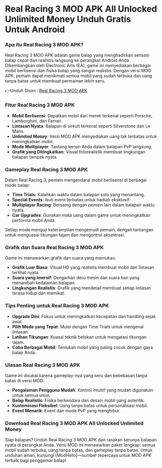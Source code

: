 # Real Racing 3 MOD APK All Unlocked Unlimited Money Unduh Gratis Untuk Android 

### Apa itu Real Racing 3 MOD APK?
Real Racing 3 MOD APK adalah game balap yang menghadirkan sensasi balap cepat dan realistis langsung ke perangkat Android Anda. Dikembangkan oleh Electronic Arts (EA), game ini menyediakan berbagai mobil berlisensi dan fisika balap yang sangat realistis. Dengan versi MOD APK, pemain dapat menikmati semua mobil yang sudah terbuka dan uang tanpa batas untuk membuat permainan lebih seru.


👉Unduh Disini : [Real Racing 3 MOD APK](https://modhello.com/real-racing-3/)

### Fitur Real Racing 3 MOD APK
- **Mobil Berlisensi**: Dapatkan mobil dari merek terkenal seperti Porsche, Lamborghini, dan Ferrari.
- **Lintasan Nyata**: Balapan di sirkuit terkenal seperti Silverstone dan Le Mans.
- **Unlimited Money**: Versi MOD APK menyediakan uang tak terbatas untuk meningkatkan mobil.
- **Mode Multiplayer**: Tantang teman Anda dalam balapan PvP langsung.
- **Grafik yang Ditingkatkan**: Visual fotorealistik membuat lingkungan balapan tampak nyata.

### Gameplay Real Racing 3 MOD APK
Dalam Real Racing 3, pemain mengendarai mobil berlisensi di berbagai mode balap:
- **Time Trials**: Kalahkan waktu dalam balapan solo yang menantang.
- **Special Events**: Ikuti event terbatas untuk hadiah eksklusif.
- **Multiplayer Racing**: Bersaing dengan pemain lain dalam balapan waktu nyata.
- **Car Upgrades**: Gunakan mata uang dalam game untuk meningkatkan performa mobil Anda.

Setiap mode menguji keterampilan mengemudi pemain, dengan tantangan untuk menguasai tikungan tajam dan mengontrol akselerasi.

### Grafik dan Suara Real Racing 3 MOD APK
Game ini menawarkan grafik dan suara yang memukau:
- **Grafik Luar Biasa**: Visual HD yang realistis membuat mobil dan lintasan terlihat nyata.
- **Suara yang Imersif**: Dengarkan deru mesin dan suara ban yang menambah kedalaman balapan.
- **Lingkungan Realistis**: Grafik yang mendetail membuat setiap lintasan terasa hidup dan memikat.

### Tips Penting untuk Real Racing 3 MOD APK
- **Upgrade Dini**: Fokus untuk meningkatkan kecepatan dan handling sejak awal.
- **Pilih Mode yang Tepat**: Mulai dengan Time Trials untuk mengenal lintasan.
- **Latihan Tikungan**: Kuasai teknik belokan untuk mengatasi tikungan tajam.
- **Coba Berbagai Mobil**: Temukan mobil yang paling cocok dengan gaya balap Anda.

### Ulasan Real Racing 3 MOD APK
Game ini disukai karena gameplay-nya yang seru dan kebebasan tanpa batas di versi MOD:
- **Pengalaman Pengguna Mudah**: Kontrol intuitif yang mudah digunakan untuk semua umur.
- **Balap Realistis**: Fisika berkendara dan desain mobil yang autentik.
- **Kustomisasi Fleksibel**: Uang tanpa batas untuk personalisasi mobil.
- **Event Menarik**: Event dan mode PvP yang menghibur.

### Download Real Racing 3 MOD APK All Unlocked Unlimited Money
Siap balapan? Unduh Real Racing 3 MOD APK dan rasakan serunya balapan nyata di perangkat Anda. Versi MOD ini menawarkan paket lengkap: semua mobil sudah terbuka, uang tanpa batas, dan gameplay tanpa batas. Untuk unduhan aman, kunjungi [ModHello]—sumber tepercaya untuk MOD APK terbaik bagi penggemar balap!
